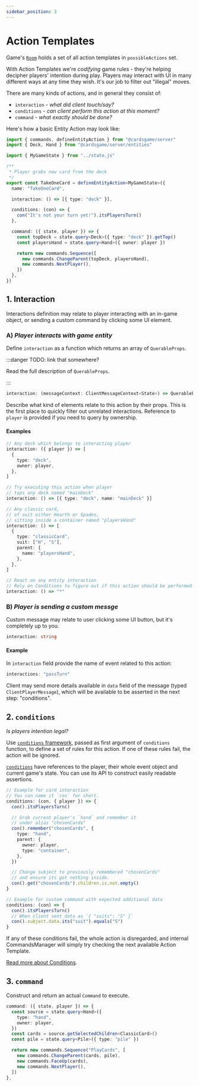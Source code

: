 ```yaml
---
sidebar_position: 3
---
```


# Action Templates

Game's [`Room`](./room) holds a set of all action templates in `possibleActions` set.

With Action Templates we're _codifying_ game rules - they're helping decipher players' intention during play. Players may interact with UI in many different ways at any time they wish. It's our job to filter out "illegal" moves.

There are many kinds of actions, and in general they consist of:

- `interaction` - _what did client touch/say?_
- `conditions` - _can client perform this action at this moment?_
- `command` - _what exactly should be done?_

Here's how a basic Entity Action may look like:

```ts title="./actions/takeOneCard.ts"
import { commands, defineEntityAction } from "@cardsgame/server"
import { Deck, Hand } from "@cardsgame/server/entities"

import { MyGameState } from "../state.js"

/**
 * Player grabs new card from the deck
 */
export const TakeOneCard = defineEntityAction<MyGameState>({
  name: "TakeOneCard",

  interaction: () => [{ type: "deck" }],

  conditions: (con) => {
    con("It's not your turn yet!").itsPlayersTurn()
  },

  command: ({ state, player }) => {
    const topDeck = state.query<Deck>({ type: "deck" }).getTop()
    const playersHand = state.query<Hand>({ owner: player })

    return new commands.Sequence([
      new commands.ChangeParent(topDeck, playersHand),
      new commands.NextPlayer(),
    ])
  },
})
```

## 1. Interaction

Interactions definition may relate to player interacting with an in-game object, or sending a custom command by clicking some UI element.

### A) _Player interacts with game entity_

Define `interaction` as a function which returns an array of `QuerableProps`.

:::danger TODO: link that somewhere?

Read the full description of `QuerableProps`.

:::

```ts
interaction: (messageContext: ClientMessageContext<State>) => QuerableProps[] | "*"
```

Describe what kind of elements relate to this action by their props. This is the first place to quickly filter out unrelated interactions. Reference to `player` is provided if you need to query by ownership.

#### Examples

```ts
// Any deck which belongs to interacting player
interaction: ({ player }) => [
  {
    type: "deck",
    owner: player,
  },
]
```

```ts
// Try executing this action when player
// taps any deck named "mainDeck"
interaction: () => [{ type: "deck", name: "mainDeck" }]
```

```ts
// Any classic card,
// of suit either Hearth or Spades,
// sitting inside a container named "playersHand"
interaction: () => [
  {
    type: "classicCard",
    suit: ["H", "S"],
    parent: {
      name: "playersHand",
    },
  },
]
```

```ts
// React on any entity interaction
// Rely on Conditions to figure out if this action should be performed
interaction: () => "*"
```

### B) _Player is sending a custom messge_

Custom message may relate to user clicking some UI button, but it's completely up to you.

```ts
interaction: string
```

#### Example

In `interaction` field provide the name of event related to this action:

```ts
interactions: "passTurn"
```

Client may send more details available in `data` field of the message (typed `ClientPlayerMessage`), which will be available to be asserted in the next step: "conditions".

## 2. `conditions`

_Is players intention legal?_

Use [`conditions` framework](./conditions.md), passed as first argument of `conditions` function, to define a set of rules for this action. If one of these rules fail, the action will be ignored.

[`conditions`](./conditions.md) have references to the player, their whole event object and current game's state. You can use its API to construct easily readable assertions.

```ts
// Example for card interaction
// You can name it `con` for short.
conditions: (con, { player }) => {
  con().itsPlayersTurn()

  // Grab current player's `hand` and remember it
  // under alias "chosenCards"
  con().remember("chosenCards", {
    type: "hand",
    parent: {
      owner: player,
      type: "container",
    },
  })

  // Change subject to previously remembered "chosenCards"
  // and ensure its got nothing inside.
  con().get("chosenCards").children.is.not.empty()
}

// Example for custom command with expected additional data
conditions: (con) => {
  con().itsPlayersTurn()
  // When client sent data as `{ "suits": "S" }`
  con().subject.data.its("suit").equals("S")
}
```

If any of these conditions fail, the whole action is disregarded, and internal CommandsManager will simply try checking the next available Action Template.

[Read more about Conditions](./conditions.md).

## 3. `command`

Construct and return an actual `Command` to execute.

```ts
command: ({ state, player }) => {
  const source = state.query<Hand>({
    type: "hand",
    owner: player,
  })
  const cards = source.getSelectedChildren<ClassicCard>()
  const pile = state.query<Pile>({ type: "pile" })

  return new commands.Sequence("PlayCards", [
    new commands.ChangeParent(cards, pile),
    new commands.FaceUp(cards),
    new commands.NextPlayer(),
  ])
},
```
